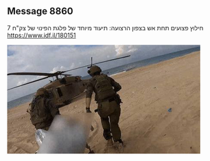 ## Message 8860

חילוץ פצועים תחת אש בצפון הרצועה:
תיעוד מיוחד של פלגת הפינוי של צק"ח 7
https://www.idf.il/180151

![Photo](./8860/8860_photo.jpg)
